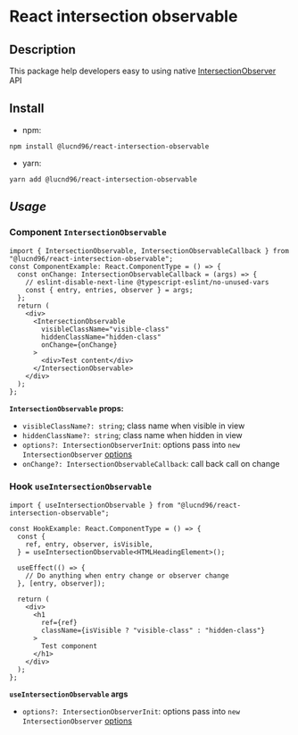 # **React intersection observable**
## **Description**
This package help developers easy to using native  [IntersectionObserver](https://developer.mozilla.org/en-US/docs/Web/API/IntersectionObserver) API 
## **Install**
- npm:
```shell
npm install @lucnd96/react-intersection-observable
```
- yarn:
```shell
yarn add @lucnd96/react-intersection-observable
```
## *Usage*
### Component `IntersectionObservable`
```tsx
import { IntersectionObservable, IntersectionObservableCallback } from "@lucnd96/react-intersection-observable";
const ComponentExample: React.ComponentType = () => {
  const onChange: IntersectionObservableCallback = (args) => {
    // eslint-disable-next-line @typescript-eslint/no-unused-vars
    const { entry, entries, observer } = args;
  };
  return (
    <div>
      <IntersectionObservable
        visibleClassName="visible-class"
        hiddenClassName="hidden-class"
        onChange={onChange}
      >
        <div>Test content</div>
      </IntersectionObservable>
    </div>
  );
};
```
**`IntersectionObservable` props:**
- `visibleClassName?: string`; class name when visible in view
- `hiddenClassName?: string`; class name when hidden in view
- `options?: IntersectionObserverInit`: options pass into `new IntersectionObserver` [options](https://developer.mozilla.org/en-US/docs/Web/API/IntersectionObserver/IntersectionObserver#options)
- `onChange?: IntersectionObservableCallback`: call back call on change

### Hook `useIntersectionObservable`
```tsx
import { useIntersectionObservable } from "@lucnd96/react-intersection-observable";

const HookExample: React.ComponentType = () => {
  const {
    ref, entry, observer, isVisible,
  } = useIntersectionObservable<HTMLHeadingElement>();

  useEffect(() => {
    // Do anything when entry change or observer change
  }, [entry, observer]);

  return (
    <div>
      <h1
        ref={ref}
        className={isVisible ? "visible-class" : "hidden-class"}
      >
        Test component
      </h1>
    </div>
  );
};
```
**`useIntersectionObservable` args**
- `options?: IntersectionObserverInit`: options pass into `new IntersectionObserver` [options](https://developer.mozilla.org/en-US/docs/Web/API/IntersectionObserver/IntersectionObserver#options)